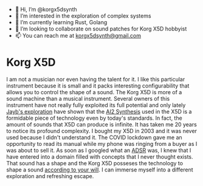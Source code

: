 - 👋 Hi, I’m @korgx5dsynth
- 👀 I’m interested in the exploration of complex systems
- 🌱 I’m currently learning Rust, Golang
- 💞️ I’m looking to collaborate on sound patches for Korg X5D hobbyist
- 📫 You can reach me at korgx5dsynth@gmail.com

<!---
korgx5dsynth/korgx5dsynth is a ✨ special ✨ repository because its `README.md` (this file) appears on your GitHub profile.
You can click the Preview link to take a look at your changes.
--->

# Korg X5D

I am not a musician nor even having the talent for it. I like this particular instrument because it is small and it packs interesting configurability that allows you to control the shape of a sound. The Korg X5D is more of a sound machine than a musical instrument. Several owners of this instrument have not really fully exploited its full potential and only lately [Jayb's exploration](https://youtu.be/w1jvPARJ0ck) have shown that the [AI2 Synthesis](cdn.korg.com/us/support/download/files/e9e67c8c8e643bbfdd7300867f2f1a58.pdf) used in the X5D is a formidable piece of technology even by today's standards. In fact, the amount of sounds that X5D can produce is infinite. It has taken me 20 years to notice its profound complexity. I bought my X5D in 2003 and it was never used because I didn't understand it. The COVID lockdown gave me an opportunity to read its manual while my phone was ringing from a buyer as I was about to sell it. As soon as I googled what an [ADSR](https://en.wikipedia.org/wiki/Envelope_(music)) was, I knew that I have entered into a domain filled with concepts that I never thought exists. That sound has a shape and the Korg X5D posseses the technology to shape a sound [according to your will](https://en.wikipedia.org/wiki/Dark_City_(1998_film)). I can immerse myself into a different exploration and refreshing escape. 
